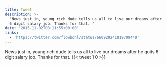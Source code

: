 ```yaml
---
title: Tweet
description: >-
  "News just in, young rich dude tells us all to live our dreams after he quits
  6 digit salary job. Thanks for that. "
date: '2015-11-02T08:11:55+00:00'
links:
  - 'https://twitter.com/flowbohl/status/660929241819709440'
---
```

News just in, young rich dude tells us all to live our dreams after he quits 6 digit salary job. Thanks for that. 
      {{< tweet 1 0 >}}
    
